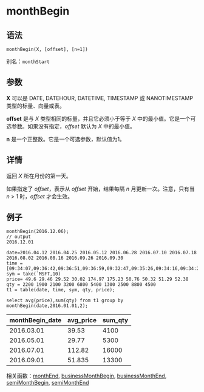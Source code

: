 # monthBegin

## 语法

`monthBegin(X, [offset], [n=1])`

别名：`monthStart`

## 参数

**X** 可以是 DATE, DATEHOUR, DATETIME, TIMESTAMP 或 NANOTIMESTAMP 类型的标量、向量或表。

**offset** 是与 *X* 类型相同的标量，并且它必须小于等于 *X*
中的最小值。它是一个可选参数。如果没有指定，*offset* 默认为 *X* 中的最小值。

**n** 是一个正整数。它是一个可选参数，默认值为1。

## 详情

返回 *X* 所在月份的第一天。

如果指定了 *offset*，表示从 *offset* 开始，结果每隔 *n* 月更新一次。注意，只有当 *n* > 1
时，*offset* 才会生效。

## 例子

```
monthBegin(2016.12.06);
// output
2016.12.01

date=2016.04.12 2016.04.25 2016.05.12 2016.06.28 2016.07.10 2016.07.18 2016.08.02 2016.08.16 2016.09.26 2016.09.30
time = [09:34:07,09:36:42,09:36:51,09:36:59,09:32:47,09:35:26,09:34:16,09:34:26,09:38:12,09:38:13]
sym = take(`MSFT,10)
price= 49.6 29.46 29.52 30.02 174.97 175.23 50.76 50.32 51.29 52.38
qty = 2200 1900 2100 3200 6800 5400 1300 2500 8800 4500
t1 = table(date, time, sym, qty, price);

select avg(price),sum(qty) from t1 group by monthBegin(date,2016.01.01,2);
```

| monthBegin\_date | avg\_price | sum\_qty |
| --- | --- | --- |
| 2016.03.01 | 39.53 | 4100 |
| 2016.05.01 | 29.77 | 5300 |
| 2016.07.01 | 112.82 | 16000 |
| 2016.09.01 | 51.835 | 13300 |

相关函数：[monthEnd](monthEnd.md), [businessMonthBegin](../b/businessMonthBegin.md),
[businessMonthEnd](../b/businessMonthEnd.md),
[semiMonthBegin](../s/semiMonthBegin.md),
[semiMonthEnd](../s/semiMonthEnd.md)

